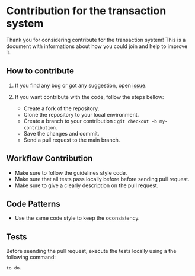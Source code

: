 # Contribution for the transaction system

Thank you for considering contribute for the transaction system! This is a document with informations about how you could join and help to improve it.

## How to contribute

1. If you find any bug or got any suggestion, open [issue](https://github.com/viniciusostcode/transactionsystem/issues).

2. If you want contribute with the code, follow the steps bellow:
   - Create a fork of the repository.
   - Clone the repository to your local environment.
   - Create a branch to your contribution : `git checkout -b my-contribution`.
   - Save the changes and commit.
   - Send a pull request to the main branch.

## Workflow Contribution

- Make sure to follow the guidelines style code.
- Make sure that all tests pass locally before before sending pull request.
- Make sure to give a clearly description on the pull request.

## Code Patterns

- Use the same code style to keep the oconsistency.

## Tests

Before seending the pull request, execute the tests locally using a the following command:

```bash
to do.
